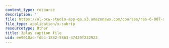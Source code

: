 ```yaml
---
content_type: resource
description: ''
file: https://ol-ocw-studio-app-qa.s3.amazonaws.com/courses/res-6-007-signals-and-systems-spring-2011/ee9010adfdb41882586347429f232922_S7MG1hgn0dY.srt
file_type: application/x-subrip
resourcetype: Other
title: 3play caption file
uid: ee9010ad-fdb4-1882-5863-47429f232922
---
```


